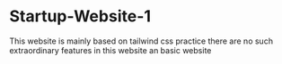 # Startup-Website-1

This website is mainly based on tailwind css practice 
there are no such extraordinary features in this website 
an basic website
